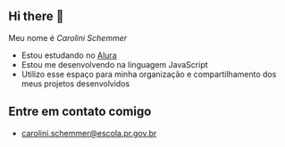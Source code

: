 ## Hi there 🤎

Meu nome é *Carolini Schemmer*

- Estou estudando no [Alura](https://www.alura.com.br_)
- Estou me desenvolvendo na linguagem JavaScript
- Utilizo esse espaço para minha organização e compartilhamento dos meus projetos desenvolvidos

## Entre em contato comigo
- carolini.schemmer@escola.pr.gov.br
